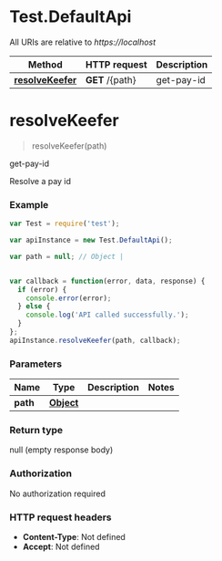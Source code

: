 # Test.DefaultApi

All URIs are relative to *https://localhost*

Method | HTTP request | Description
------------- | ------------- | -------------
[**resolveKeefer**](DefaultApi.md#resolveKeefer) | **GET** /{path} | get-pay-id


<a name="resolveKeefer"></a>
# **resolveKeefer**
> resolveKeefer(path)

get-pay-id

Resolve a pay id

### Example
```javascript
var Test = require('test');

var apiInstance = new Test.DefaultApi();

var path = null; // Object | 


var callback = function(error, data, response) {
  if (error) {
    console.error(error);
  } else {
    console.log('API called successfully.');
  }
};
apiInstance.resolveKeefer(path, callback);
```

### Parameters

Name | Type | Description  | Notes
------------- | ------------- | ------------- | -------------
 **path** | [**Object**](.md)|  | 

### Return type

null (empty response body)

### Authorization

No authorization required

### HTTP request headers

 - **Content-Type**: Not defined
 - **Accept**: Not defined

